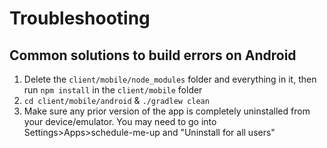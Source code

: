 # Troubleshooting 

## Common solutions to build errors on Android

1. Delete the `client/mobile/node_modules` folder and everything in it, then run `npm install` in the `client/mobile` folder
2. `cd client/mobile/android` & `./gradlew clean`
3. Make sure any prior version of the app is completely uninstalled from your device/emulator. You may need to go into Settings>Apps>schedule-me-up and "Uninstall for all users"
